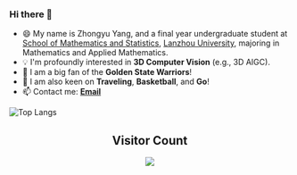 ### Hi there 👋

<!--
a ✨ _special_ ✨ repository because its `README.md` (this file) appears on your GitHub profile.

Here are some ideas to get you started:

- 🔭 I’m currently working on ...
- 🌱 I’m currently learning ...
- 👯 I’m looking to collaborate on ...
- 🤔 I’m looking for help with ...
- 💬 Ask me about ...
- 📫 How to reach me: ...
- 😄 Pronouns: ...
- ⚡ Fun fact: ...
-->

+ 😄 My name is Zhongyu Yang, and a final year undergraduate student at [School of Mathematics and Statistics](https://mathenglish.lzu.edu.cn/), [Lanzhou University](https://en.lzu.edu.cn/), majoring in Mathematics and Applied Mathematics.
+ 💡 I'm profoundly interested in **3D Computer Vision** (e.g., 3D AIGC).
+ 🏀 I am a big fan of the **Golden State Warriors**!
+ 🌱 I am also keen on **Traveling**, **Basketball**, and **Go**!
+ 📫 Contact me: [**Email**](mailto:yangzhy21@gmail.com)

![Top Langs](https://github-readme-stats.vercel.app/api/top-langs/?username=01yzzyu&layout=compact&theme=aura)

<!-- ![Fangfu's GitHub stats](https://github-readme-stats.vercel.app/api?username=liuff19&show_icons=true&theme=aura) -->


## <center> Visitor Count
<p align="center"> 
  <img src="https://profile-counter.glitch.me/01yzzyu/count.svg" />
</p>
